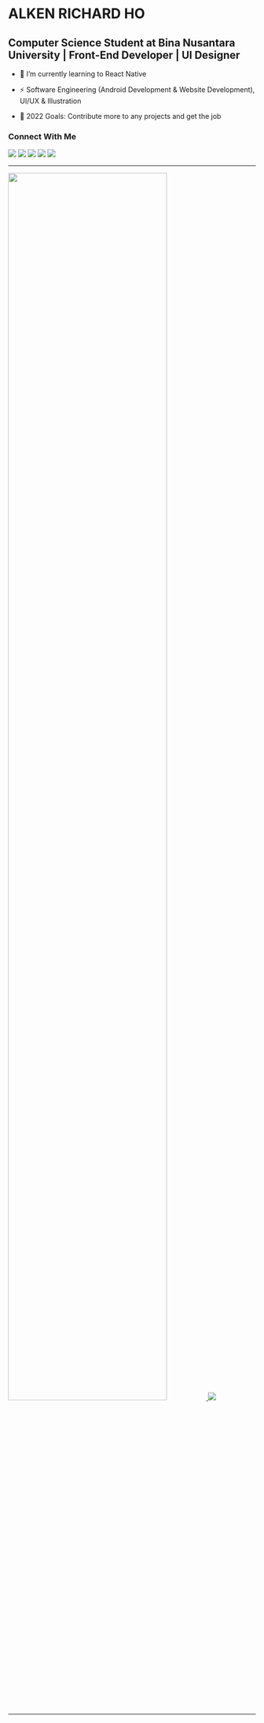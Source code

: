 # ALKEN RICHARD HO
## Computer Science Student at Bina Nusantara University | Front-End Developer | UI Designer

- 🌱 I’m currently learning to React Native

- ⚡ Software Engineering (Android Development & Website Development), UI/UX & Illustration

- 🥅 2022 Goals: Contribute more to any projects and get the job

### Connect With Me

[![](https://img.shields.io/badge/WhatsApp-25D366?style=for-the-badge&logo=whatsapp&logoColor=white)](https://wa.me/081236944627) [![](https://img.shields.io/badge/Gmail-D14836?style=for-the-badge&logo=gmail&logoColor=white)](mailto:alkenrichard1@gmail.com) [![](https://img.shields.io/badge/Microsoft_Outlook-0078D4?style=for-the-badge&logo=microsoft-outlook&logoColor=white)](mailto:alken.richard@binus.ac.id) [![](https://img.shields.io/badge/Instagram-E4405F?style=for-the-badge&logo=instagram&logoColor=white)](https://www.instagram.com/alkenrichard/) [![](https://img.shields.io/badge/LinkedIn-0077B5?style=for-the-badge&logo=linkedin&logoColor=white)](https://www.linkedin.com/in/alken-richard-ho/)

<hr>
  
  <a href="https://github.com/alkenrichard">
  <img height=80% widht=80% src="https://github-readme-stats.vercel.app/api/top-langs?username=alkenrichard&show_icons=true&theme=tokyonight">
  <img src="https://github-readme-stats.vercel.app/api?username=alkenrichard&show_icons=true&theme=tokyonight">
  </a>
  </p>

<hr>
